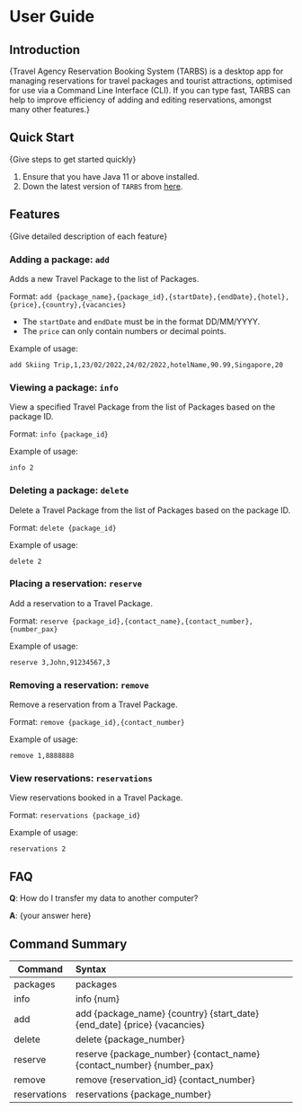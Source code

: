 # User Guide

## Introduction

{Travel Agency Reservation Booking System (TARBS) is a desktop app for managing reservations for travel packages and tourist attractions, optimised for use via a Command Line Interface (CLI). If you can type fast, TARBS can help to improve efficiency of adding and editing reservations, amongst many other features.}

## Quick Start

{Give steps to get started quickly}

1. Ensure that you have Java 11 or above installed.
1. Down the latest version of `TARBS` from [here](https://github.com/AY2122S2-CS2113-F10-3/tp/releases).

## Features 

{Give detailed description of each feature}

### Adding a package: `add`
Adds a new Travel Package to the list of Packages.

Format: `add {package_name},{package_id},{startDate},{endDate},{hotel},{price},{country},{vacancies}`

* The `startDate` and `endDate` must be in the format DD/MM/YYYY.
* The `price` can only contain numbers or decimal points.  

Example of usage: 

`add Skiing Trip,1,23/02/2022,24/02/2022,hotelName,90.99,Singapore,20`

### Viewing a package: `info`
View a specified Travel Package from the list of Packages based on the package ID.

Format: `info {package_id}`

Example of usage:

`info 2`

### Deleting a package: `delete`
Delete a Travel Package from the list of Packages based on the package ID.

Format: `delete {package_id}`

Example of usage: 

`delete 2`

### Placing a reservation: `reserve`
Add a reservation to a Travel Package.

Format: `reserve {package_id},{contact_name},{contact_number},{number_pax}`

Example of usage: 

`reserve 3,John,91234567,3`

### Removing a reservation: `remove`
Remove a reservation from a Travel Package.

Format: `remove {package_id},{contact_number}`

Example of usage: 

`remove 1,8888888`

### View reservations: `reservations`
View reservations booked in a Travel Package.

Format: `reservations {package_id}`

Example of usage: 

`reservations 2`

## FAQ

**Q**: How do I transfer my data to another computer? 

**A**: {your answer here}

## Command Summary

| Command | Syntax                                                                   |
| --- |:-------------------------------------------------------------------------|
| packages | packages                                                                 |
| info | info {num}                                                               |
| add | add {package_name} {country} {start_date} {end_date] {price} {vacancies} |
| delete | delete {package_number}                                                  |
| reserve  | reserve {package_number} {contact_name} {contact_number} {number_pax}    |
| remove | remove {reservation_id} {contact_number}                                 |
| reservations | reservations {package_number}                                            |



